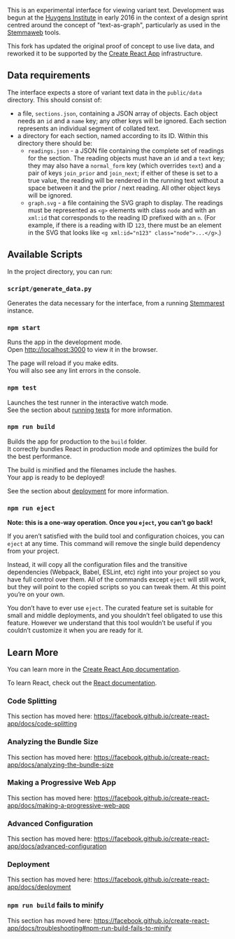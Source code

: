 This is an experimental interface for viewing variant text. Development was begun at the [Huygens Institute](http://huygens.knaw.nl/) in early 2016 in the context of a design sprint centred around the concept of "text-as-graph", particularly as used in the [Stemmaweb](https://stemmaweb.net/) tools.

This fork has updated the original proof of concept to use live data, and reworked it to be supported by the [Create React App](https://github.com/facebook/create-react-app) infrastructure.

## Data requirements

The interface expects a store of variant text data in the `public/data` directory. This should consist of:

* a file, `sections.json`, containing a JSON array of objects. Each object needs an `id` and a `name` key; any other keys will be ignored. Each section represents an individual segment of collated text.
* a directory for each section, named according to its ID. Within this directory there should be:
  * `readings.json` - a JSON file containing the complete set of readings for the section. The reading objects must have an `id` and a `text` key; they may also have a `normal_form` key (which overrides `text`) and a pair of keys `join_prior` and `join_next`; if either of these is set to a true value, the reading will be rendered in the running text without a space between it and the prior / next reading. All other object keys will be ignored.
  * `graph.svg` - a file containing the SVG graph to display. The readings must be represented as `<g>` elements with class `node` and with an `xml:id` that corresponds to the reading ID prefixed with an `n`. (For example, if there is a reading with ID `123`, there must be an element in the SVG that looks like `<g xml:id="n123" class="node">...</g>`.)


## Available Scripts

In the project directory, you can run:

### `script/generate_data.py`

Generates the data necessary for the interface, from a running [Stemmarest](https://github.com/DHUniWien/tradition_repo) instance.

### `npm start`

Runs the app in the development mode.<br>
Open [http://localhost:3000](http://localhost:3000) to view it in the browser.

The page will reload if you make edits.<br>
You will also see any lint errors in the console.

### `npm test`

Launches the test runner in the interactive watch mode.<br>
See the section about [running tests](https://facebook.github.io/create-react-app/docs/running-tests) for more information.

### `npm run build`

Builds the app for production to the `build` folder.<br>
It correctly bundles React in production mode and optimizes the build for the best performance.

The build is minified and the filenames include the hashes.<br>
Your app is ready to be deployed!

See the section about [deployment](https://facebook.github.io/create-react-app/docs/deployment) for more information.

### `npm run eject`

**Note: this is a one-way operation. Once you `eject`, you can’t go back!**

If you aren’t satisfied with the build tool and configuration choices, you can `eject` at any time. This command will remove the single build dependency from your project.

Instead, it will copy all the configuration files and the transitive dependencies (Webpack, Babel, ESLint, etc) right into your project so you have full control over them. All of the commands except `eject` will still work, but they will point to the copied scripts so you can tweak them. At this point you’re on your own.

You don’t have to ever use `eject`. The curated feature set is suitable for small and middle deployments, and you shouldn’t feel obligated to use this feature. However we understand that this tool wouldn’t be useful if you couldn’t customize it when you are ready for it.

## Learn More

You can learn more in the [Create React App documentation](https://facebook.github.io/create-react-app/docs/getting-started).

To learn React, check out the [React documentation](https://reactjs.org/).

### Code Splitting

This section has moved here: https://facebook.github.io/create-react-app/docs/code-splitting

### Analyzing the Bundle Size

This section has moved here: https://facebook.github.io/create-react-app/docs/analyzing-the-bundle-size

### Making a Progressive Web App

This section has moved here: https://facebook.github.io/create-react-app/docs/making-a-progressive-web-app

### Advanced Configuration

This section has moved here: https://facebook.github.io/create-react-app/docs/advanced-configuration

### Deployment

This section has moved here: https://facebook.github.io/create-react-app/docs/deployment

### `npm run build` fails to minify

This section has moved here: https://facebook.github.io/create-react-app/docs/troubleshooting#npm-run-build-fails-to-minify
